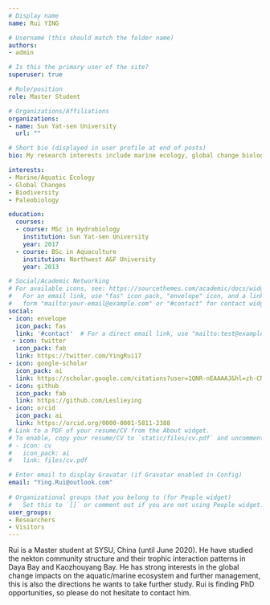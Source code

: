 ```yaml
---
# Display name
name: Rui YING

# Username (this should match the folder name)
authors:
- admin

# Is this the primary user of the site?
superuser: true

# Role/position
role: Master Student

# Organizations/Affiliations
organizations:
- name: Sun Yat-sen University
  url: ""

# Short bio (displayed in user profile at end of posts)
bio: My research interests include marine ecology, global change biology and biodiversity.

interests:
- Marine/Aquatic Ecology
- Global Changes
- Biodiversity
- Paleobiology

education:
  courses:
  - course: MSc in Hydrobiology
    institution: Sun Yat-sen University
    year: 2017
  - course: BSc in Aquaculture
    institution: Northwest A&F University
    year: 2013

# Social/Academic Networking
# For available icons, see: https://sourcethemes.com/academic/docs/widgets/#icons
#   For an email link, use "fas" icon pack, "envelope" icon, and a link in the
#   form "mailto:your-email@example.com" or "#contact" for contact widget.
social:
- icon: envelope
  icon_pack: fas
  link: '#contact'  # For a direct email link, use "mailto:test@example.org".
 - icon: twitter
  icon_pack: fab
  link: https://twitter.com/YingRui17
- icon: google-scholar
  icon_pack: ai
  link: https://scholar.google.com/citations?user=1QNR-nEAAAAJ&hl=zh-CN
- icon: github
  icon_pack: fab
  link: https://github.com/Leslieying
- icon: orcid
  icon_pack: ai
  link: https://orcid.org/0000-0001-5811-2388
# Link to a PDF of your resume/CV from the About widget.
# To enable, copy your resume/CV to `static/files/cv.pdf` and uncomment the lines below.  
# - icon: cv
#   icon_pack: ai
#   link: files/cv.pdf

# Enter email to display Gravatar (if Gravatar enabled in Config)
email: "Ying.Rui@outlook.com"
  
# Organizational groups that you belong to (for People widget)
#   Set this to `[]` or comment out if you are not using People widget.  
user_groups:
- Researchers
- Visitors
---
```


Rui is a Master student at SYSU, China (until June 2020). He have studied the nekton community structure and their trophic interaction patterns in Daya Bay and Kaozhouyang Bay. He has strong interests in the global change impacts on the aquatic/marine ecosystem and further management, this is also the directions he wants to take further study. Rui is finding PhD opportunities, so please do not hesitate to contact him.



